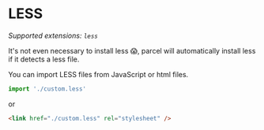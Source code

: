 # LESS

_Supported extensions: `less`_

It's not even necessary to install less 😱, parcel will automatically install less if it detects a less file.

You can import LESS files from JavaScript or html files.

```javascript
import './custom.less'
```

or

```html
<link href="./custom.less" rel="stylesheet" />
```
